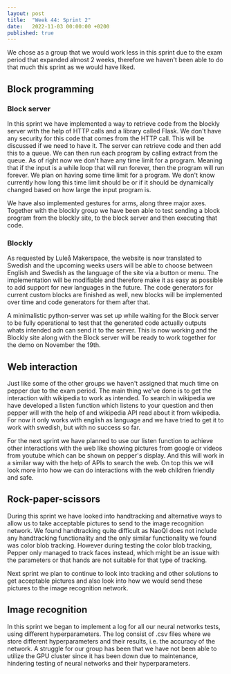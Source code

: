 ```yaml
---
layout: post
title:  "Week 44: Sprint 2"
date:   2022-11-03 00:00:00 +0200
published: true
---
```


We chose as a group that we would work less in this sprint due to the exam period that expanded almost 2 weeks, therefore we haven't been able to do that much this sprint as we would have liked.

## Block programming
### Block server
In this sprint we have implemented a way to retrieve code from the blockly server with the help of HTTP calls and a library called Flask. We don't have any security for this code that comes from the HTTP call. This will be discussed if we need to have it. The server can retrieve code and then add this to a queue. We can then run each program by calling extract from the queue. As of right now we don't have any time limit for a program. Meaning that if the input is a while loop that will run forever, then the program will run forever. We plan on having some time limit for a program. We don't know currently how long this time limit should be or if it should be dynamically changed based on how large the input program is.

We have also implemented gestures for arms, along three major axes. Together with the blockly group we have been able to test sending a block program from the blockly site, to the block server and then executing that code.

### Blockly
As requested by Luleå Makerspace, the website is now translated to Swedish and the upcoming weeks users will be able to choose between English and Swedish as the language of the site via a button or menu. The implementation will be modifiable and therefore make it as easy as possible to add support for new languages in the future. The code generators for current custom blocks are finished as well, new blocks will be implemented over time and code generators for them after that. 

A minimalistic python-server was set up while waiting for the Block server to be fully operational to test that the generated code actually outputs whats intended adn can send it to the server. This is now working and the Blockly site along with the Block server will be ready to work together for the demo on November the 19th.

## Web interaction

Just like some of the other groups we haven't assigned that much time on pepper due to the exam period. The main thing we've done is to get the interaction with wikipedia to work as intended. To search in wikipedia we have developed a listen function which listens to your question and then pepper will with the help of and wikipedia API read about it from wikipedia. For now it only works with english as language and we have tried to get it to work with swedish, but with no success so far. 

For the next sprint we have planned to use our listen function to achieve other interactions with the web like showing pictures from google or videos from youtube which can be shown on pepper's display. And this will work in a similar way with the help of APIs to search the web. On top this we will look more into how we can do interactions with the web children friendly and safe. 

## Rock-paper-scissors

During this sprint we have looked into handtracking and alternative ways to allow us to take acceptable pictures to send to the image recognition network. We found handtracking quite difficult as NaoQI does not include any handtracking functionality and the only similar functionality we found was color blob tracking. However during testing the color blob tracking, Pepper only managed to track faces instead, which might be an issue with the parameters or that hands are not suitable for that type of tracking.

Next sprint we plan to continue to look into tracking and other solutions to get acceptable pictures and also look into how we would send these pictures to the image recognition network. 

## Image recognition
In this sprint we began to implement a log for all our neural networks tests, using different hyperparameters. The log consist of .csv files where we store different hyperparameters and their results, i.e. the accuracy of the network. A struggle for our group has been that we have not been able to utilize the GPU cluster since it has been down due to maintenance, hindering testing of neural networks and their hyperparameters. 
